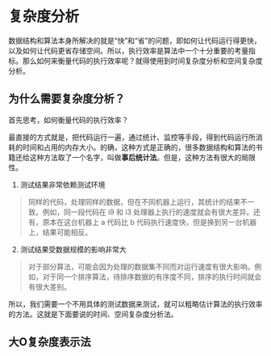 # 复杂度分析

数据结构和算法本身所解决的就是“快”和“省”的问题，即如何让代码运行得更快，以及如何让代码更省存储空间。所以，执行效率是算法中一个十分重要的考量指标。那么如何来衡量代码的执行效率呢？就得使用到时间复杂度分析和空间复杂度分析。

## 为什么需要复杂度分析？

首先思考，如何衡量代码的执行效率？

最直接的方式就是，把代码运行一遍，通过统计、监控等手段，得到代码运行所消耗的时间和占用的内存大小。的确，这种方式是正确的，很多数据结构和算法的书籍还给这种方法取了一个名字，叫做**事后统计法**。但是，这种方法有很大的局限性。

1. 测试结果非常依赖测试环境

> 同样的代码，处理同样的数据，但在不同机器上运行，其统计的结果不一致。例如，同一段代码在 i9 和 i3 处理器上执行的速度就会有很大差异。还有，原本在这台机器上 a 代码比 b 代码执行速度快，但是换到另一台机器上，结果可能相反。

2. 测试结果受数据规模的影响非常大

> 对于部分算法，可能会因为处理的数据集不同而对运行速度有很大影响。例如，对于同一个排序算法，待排序数据的有序度不同，排序的执行时间就会有很大差别。

所以，我们需要一个不用具体的测试数据来测试，就可以粗略估计算法的执行效率的方法。这就是下面要说的时间、空间复杂度分析法。

## 大O复杂度表示法


